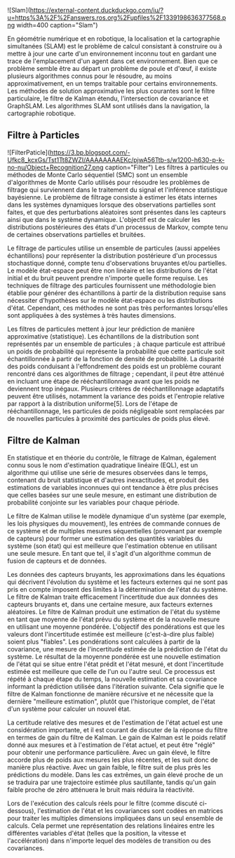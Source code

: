 ![Slam](https://external-content.duckduckgo.com/iu/?u=https%3A%2F%2Fanswers.ros.org%2Fupfiles%2F1339198636377568.png width=400 caption="Slam")


En géométrie numérique et en robotique, la localisation et la cartographie simultanées (SLAM) est le problème de calcul consistant à construire ou à mettre à jour une carte d'un environnement inconnu tout en gardant une trace de l'emplacement d'un agent dans cet environnement. Bien que ce problème semble être au départ un problème de poule et d'œuf, il existe plusieurs algorithmes connus pour le résoudre, au moins approximativement, en un temps traitable pour certains environnements. Les méthodes de solution approximative les plus courantes sont le filtre particulaire, le filtre de Kalman étendu, l'intersection de covariance et GraphSLAM. Les algorithmes SLAM sont utilisés dans la navigation, la cartographie robotique. 



## Filtre à Particles
 
 
![FilterPaticle](https://3.bp.blogspot.com/-Ufkc8_kcxGs/Tst1Tt8ZWZI/AAAAAAAAEKc/pjwA56Ttb-s/w1200-h630-p-k-no-nu/Object+Recognition27.png caption="Filter")
 Les filtres à particules ou méthodes de Monte Carlo séquentiel (SMC) sont un ensemble d'algorithmes de Monte Carlo utilisés pour résoudre les problèmes de filtrage qui surviennent dans le traitement du signal et l'inférence statistique bayésienne. Le problème de filtrage consiste à estimer les états internes dans les systèmes dynamiques lorsque des observations partielles sont faites, et que des perturbations aléatoires sont présentes dans les capteurs ainsi que dans le système dynamique. L'objectif est de calculer les distributions postérieures des états d'un processus de Markov, compte tenu de certaines observations partielles et bruitées. 
 
Le filtrage de particules utilise un ensemble de particules (aussi appelées échantillons) pour représenter la distribution postérieure d'un processus stochastique donné, compte tenu d'observations bruyantes et/ou partielles. Le modèle état-espace peut être non linéaire et les distributions de l'état initial et du bruit peuvent prendre n'importe quelle forme requise. Les techniques de filtrage des particules fournissent une méthodologie bien établie pour générer des échantillons à partir de la distribution requise sans nécessiter d'hypothèses sur le modèle état-espace ou les distributions d'état. Cependant, ces méthodes ne sont pas très performantes lorsqu'elles sont appliquées à des systèmes à très hautes dimensions.

Les filtres de particules mettent à jour leur prédiction de manière approximative (statistique). Les échantillons de la distribution sont représentés par un ensemble de particules ; à chaque particule est attribué un poids de probabilité qui représente la probabilité que cette particule soit échantillonnée à partir de la fonction de densité de probabilité. La disparité des poids conduisant à l'effondrement des poids est un problème courant rencontré dans ces algorithmes de filtrage ; cependant, il peut être atténué en incluant une étape de rééchantillonnage avant que les poids ne deviennent trop inégaux. Plusieurs critères de rééchantillonnage adaptatifs peuvent être utilisés, notamment la variance des poids et l'entropie relative par rapport à la distribution uniforme[5]. Lors de l'étape de rééchantillonnage, les particules de poids négligeable sont remplacées par de nouvelles particules à proximité des particules de poids plus élevé.





## Filtre de Kalman


En statistique et en théorie du contrôle, le filtrage de Kalman, également connu sous le nom d'estimation quadratique linéaire (EQL), est un algorithme qui utilise une série de mesures observées dans le temps, contenant du bruit statistique et d'autres inexactitudes, et produit des estimations de variables inconnues qui ont tendance à être plus précises que celles basées sur une seule mesure, en estimant une distribution de probabilité conjointe sur les variables pour chaque période. 

Le filtre de Kalman utilise le modèle dynamique d'un système (par exemple, les lois physiques du mouvement), les entrées de commande connues de ce système et de multiples mesures séquentielles (provenant par exemple de capteurs) pour former une estimation des quantités variables du système (son état) qui est meilleure que l'estimation obtenue en utilisant une seule mesure. En tant que tel, il s'agit d'un algorithme commun de fusion de capteurs et de données.

Les données des capteurs bruyants, les approximations dans les équations qui décrivent l'évolution du système et les facteurs externes qui ne sont pas pris en compte imposent des limites à la détermination de l'état du système. Le filtre de Kalman traite efficacement l'incertitude due aux données des capteurs bruyants et, dans une certaine mesure, aux facteurs externes aléatoires. Le filtre de Kalman produit une estimation de l'état du système en tant que moyenne de l'état prévu du système et de la nouvelle mesure en utilisant une moyenne pondérée. L'objectif des pondérations est que les valeurs dont l'incertitude estimée est meilleure (c'est-à-dire plus faible) soient plus "fiables". Les pondérations sont calculées à partir de la covariance, une mesure de l'incertitude estimée de la prédiction de l'état du système. Le résultat de la moyenne pondérée est une nouvelle estimation de l'état qui se situe entre l'état prédit et l'état mesuré, et dont l'incertitude estimée est meilleure que celle de l'un ou l'autre seul. Ce processus est répété à chaque étape du temps, la nouvelle estimation et sa covariance informant la prédiction utilisée dans l'itération suivante. Cela signifie que le filtre de Kalman fonctionne de manière récursive et ne nécessite que la dernière "meilleure estimation", plutôt que l'historique complet, de l'état d'un système pour calculer un nouvel état.

La certitude relative des mesures et de l'estimation de l'état actuel est une considération importante, et il est courant de discuter de la réponse du filtre en termes de gain du filtre de Kalman. Le gain de Kalman est le poids relatif donné aux mesures et à l'estimation de l'état actuel, et peut être "réglé" pour obtenir une performance particulière. Avec un gain élevé, le filtre accorde plus de poids aux mesures les plus récentes, et les suit donc de manière plus réactive. Avec un gain faible, le filtre suit de plus près les prédictions du modèle. Dans les cas extrêmes, un gain élevé proche de un se traduira par une trajectoire estimée plus sautillante, tandis qu'un gain faible proche de zéro atténuera le bruit mais réduira la réactivité.

Lors de l'exécution des calculs réels pour le filtre (comme discuté ci-dessous), l'estimation de l'état et les covariances sont codées en matrices pour traiter les multiples dimensions impliquées dans un seul ensemble de calculs. Cela permet une représentation des relations linéaires entre les différentes variables d'état (telles que la position, la vitesse et l'accélération) dans n'importe lequel des modèles de transition ou des covariances. 




